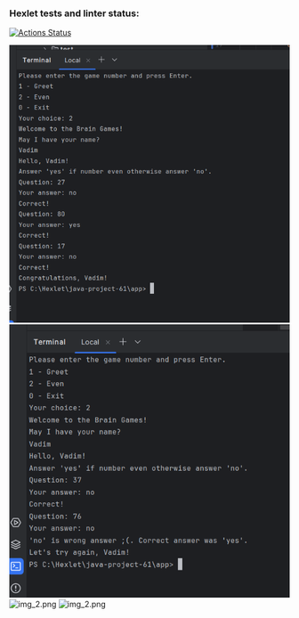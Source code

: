 ### Hexlet tests and linter status:
[![Actions Status](https://github.com/D03R90/java-project-61/actions/workflows/hexlet-check.yml/badge.svg)](https://github.com/D03R90/java-project-61/actions)

![img.png](img.png)
![img_1.png](img_1.png)
![img_2.png](img_2.png)
![img_2.png](img_2.png)

